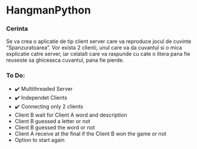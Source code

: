 # HangmanPython
### Cerinta
Se va crea o aplicatie de tip client server care va reproduce jocul de cuvinte “Spanzuratoarea”. Vor exista 2 clienti, unul care va da cuvantul si o mica explicatie catre server, iar celalalt care va raspunde cu cate o litera pana fie reuseste sa ghiceasca cuvantul, pana fie pierde.

### To Do:
  - ✔️ Multithreaded Server
  - ✔️ Independet Clients
  - ✔️ Connecting only 2 clients
  - Client B wait for Client A word and description
  - Client B guessed a letter or not
  - Client B guessed the word or not
  - Client A receive at the final if the Client B won the game or not
  - Option to start again 
  
